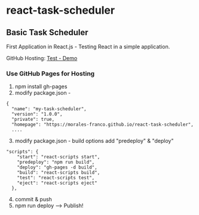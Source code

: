 # react-task-scheduler
## Basic Task Scheduler

First Application in React.js - Testing React in a simple application.

GitHub Hosting: [Test - Demo](https://morales-franco.github.io/react-task-scheduler) 

### Use GitHub Pages for Hosting
1. npm install gh-pages
2. modify package.json - 
```
{
  "name": "my-task-scheduler",
  "version": "1.0.0",
  "private": true,
  "homepage": "https://morales-franco.github.io/react-task-scheduler",
  ....
 ```
3. modify package.json  - build options add "predeploy" & "deploy"
```
"scripts": {
    "start": "react-scripts start",
    "predeploy": "npm run build",
    "deploy": "gh-pages -d build",
    "build": "react-scripts build",
    "test": "react-scripts test",
    "eject": "react-scripts eject"
  },
```
4. commit & push
5. npm run deploy --> Publish!
